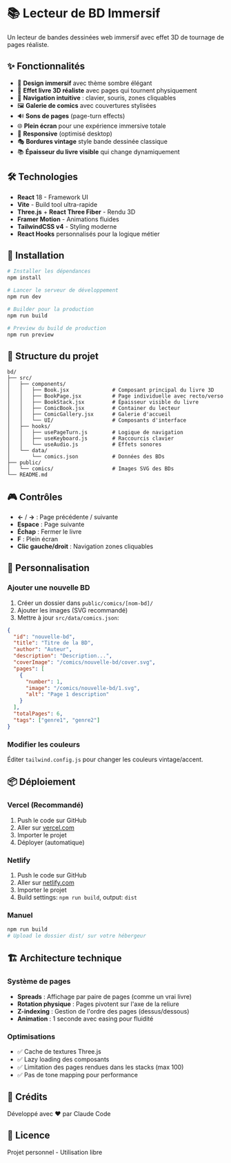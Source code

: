 # 📚 Lecteur de BD Immersif

Un lecteur de bandes dessinées web immersif avec effet 3D de tournage de pages réaliste.

## ✨ Fonctionnalités

- 🎨 **Design immersif** avec thème sombre élégant
- 📖 **Effet livre 3D réaliste** avec pages qui tournent physiquement
- 🎯 **Navigation intuitive** : clavier, souris, zones cliquables
- 🖼️ **Galerie de comics** avec couvertures stylisées
- 🔊 **Sons de pages** (page-turn effects)
- 🌐 **Plein écran** pour une expérience immersive totale
- 📱 **Responsive** (optimisé desktop)
- 🎭 **Bordures vintage** style bande dessinée classique
- 📚 **Épaisseur du livre visible** qui change dynamiquement

## 🛠️ Technologies

- **React** 18 - Framework UI
- **Vite** - Build tool ultra-rapide
- **Three.js** + **React Three Fiber** - Rendu 3D
- **Framer Motion** - Animations fluides
- **TailwindCSS v4** - Styling moderne
- **React Hooks** personnalisés pour la logique métier

## 🚀 Installation

```bash
# Installer les dépendances
npm install

# Lancer le serveur de développement
npm run dev

# Builder pour la production
npm run build

# Preview du build de production
npm run preview
```

## 📂 Structure du projet

```
bd/
├── src/
│   ├── components/
│   │   ├── Book.jsx              # Composant principal du livre 3D
│   │   ├── BookPage.jsx          # Page individuelle avec recto/verso
│   │   ├── BookStack.jsx         # Épaisseur visible du livre
│   │   ├── ComicBook.jsx         # Container du lecteur
│   │   ├── ComicGallery.jsx      # Galerie d'accueil
│   │   └── UI/                   # Composants d'interface
│   ├── hooks/
│   │   ├── usePageTurn.js        # Logique de navigation
│   │   ├── useKeyboard.js        # Raccourcis clavier
│   │   └── useAudio.js           # Effets sonores
│   └── data/
│       └── comics.json           # Données des BDs
├── public/
│   └── comics/                   # Images SVG des BDs
└── README.md
```

## 🎮 Contrôles

- **←** / **→** : Page précédente / suivante
- **Espace** : Page suivante
- **Échap** : Fermer le livre
- **F** : Plein écran
- **Clic gauche/droit** : Navigation zones cliquables

## 🎨 Personnalisation

### Ajouter une nouvelle BD

1. Créer un dossier dans `public/comics/[nom-bd]/`
2. Ajouter les images (SVG recommandé)
3. Mettre à jour `src/data/comics.json`:

```json
{
  "id": "nouvelle-bd",
  "title": "Titre de la BD",
  "author": "Auteur",
  "description": "Description...",
  "coverImage": "/comics/nouvelle-bd/cover.svg",
  "pages": [
    {
      "number": 1,
      "image": "/comics/nouvelle-bd/1.svg",
      "alt": "Page 1 description"
    }
  ],
  "totalPages": 6,
  "tags": ["genre1", "genre2"]
}
```

### Modifier les couleurs

Éditer `tailwind.config.js` pour changer les couleurs vintage/accent.

## 📦 Déploiement

### Vercel (Recommandé)

1. Push le code sur GitHub
2. Aller sur [vercel.com](https://vercel.com)
3. Importer le projet
4. Déployer (automatique)

### Netlify

1. Push le code sur GitHub
2. Aller sur [netlify.com](https://netlify.com)
3. Importer le projet
4. Build settings: `npm run build`, output: `dist`

### Manuel

```bash
npm run build
# Upload le dossier dist/ sur votre hébergeur
```

## 🏗️ Architecture technique

### Système de pages

- **Spreads** : Affichage par paire de pages (comme un vrai livre)
- **Rotation physique** : Pages pivotent sur l'axe de la reliure
- **Z-indexing** : Gestion de l'ordre des pages (dessus/dessous)
- **Animation** : 1 seconde avec easing pour fluidité

### Optimisations

- ✅ Cache de textures Three.js
- ✅ Lazy loading des composants
- ✅ Limitation des pages rendues dans les stacks (max 100)
- ✅ Pas de tone mapping pour performance

## 📝 Crédits

Développé avec ❤️ par Claude Code

## 📄 Licence

Projet personnel - Utilisation libre
